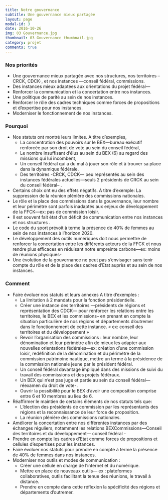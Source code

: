 ```yaml
---
title: Notre gouvernance
subtitle: Une gouvernance mieux partagée
layout: page
modal-id: 3
date: 2016-10-26
img: 03 Gouvernance.jpg
thumbnail: 03 Gouvernance thumbnail.jpg
category: projet
comments: true
---
```


### Nos priorités

  - Une gouvernance mieux partagée avec nos structures, nos territoires –CRCK, CDCK-, et nos instances —conseil fédéral, commissions.
  - Des instances mieux adaptées aux orientations du projet fédéral—
  - Renforcer la communication et la concertation entre nos instances.
  - Une politique de parité au sein de nos instances.
  - Renforcer le rôle des cadres techniques comme forces de propositions et d’expertise pour nos instances.
  - Moderniser le fonctionnement de nos instances.

### Pourquoi

  - Nos statuts ont montré leurs limites. A titre d’exemples,
    - La concentration des pouvoirs sur le BEX—bureau exécutif renforcée par son droit de vote au sein du conseil fédéral,
    - Le nombre insuffisant d’élus au sein du BEX (6) au regard des missions qui lui incombent,
    - Un conseil fédéral qui a du mal à jouer son rôle et à trouver sa place dans la dynamique fédérale.
    - Des territoires -CRCK, CDCK— peu représentés au sein des instances fédérales actuelles—seuls 2 présidents de CRCK au sein du conseil fédéral– .
  - Certains choix ont eu des effets négatifs. A titre d’exemple: La suppression de la réunion plénière des commissions nationales.
  - Le rôle et la place des commissions dans la gouvernance, leur nombre et leur périmètre sont parfois inadaptés aux enjeux de développement de la FFCK—ex: pas de commission loisir.
  - Il est souvent fait état d’un déficit de communication entre nos instances et nos structures .
  - Le code du sport prévoit à terme la présence de 40% de femmes au sein de nos instances à l’horizon 2020.
  - Le développement des outils numériques doit nous permettre de renforcer la concertation entre les différents acteurs de la FFCK et nous rendre plus efficaces en réduisant notre empreinte carbone—ex: moins de réunions physiques-
  - Une évolution de la gouvernance ne peut pas s’envisager sans tenir compte du rôle et de la place des cadres d’Etat auprès et au sein de nos instances.

### Comment

  - Faire évoluer nos statuts et leurs annexes A titre d’exemples :
    - La limitation à 2 mandats pour la fonction présidentielle.
    - Créer une instance des territoires —présidents de régions et représentation des CDCK— pour renforcer les relations entre les territoires, le BEX et les commissions– en prenant en compte la situation particulière de nos régions et départements d’outremer dans le fonctionnement de cette instance. « ex: conseil des territoires et du développement »
    - Revoir l’organisation des commissions : leur nombre, leur dénomination et leur périmètre afin de mieux les adapter aux nouvelles orientations fédérales—ex: création d’une commission loisir, redéfinition de la dénomination et du périmètre de la commission patrimoine nautique, mettre un terme à la présidence de la commission nationale jeune par le président fédéral.
    - Un conseil fédéral davantage impliqué dans des missions de suivi du travail des commissions et des projets fédéraux.
    - Un BEX qui n’est pas juge et partie au sein du conseil fédéral— réexamen du droit de vote-.
    - Ouvrir la possibilité pour le BEX d’avoir une composition comprise entre 6 et 10 membres au lieu de 6.
  - Réaffirmer le maintien de certains éléments de nos statuts tels que:
    - L’élection des présidents de commission par les représentants des régions et la reconnaissance de leur force de proposition.
    - La réunion plénière des commissions nationales.
  - Améliorer la concertation entre nos différentes instances par des échanges réguliers, notamment les relations BEXCommissions—Conseil des territoires et du développement— conseil fédéral -
  - Prendre en compte les cadres d’Etat comme forces de propositions et cellules d’expertises pour les instances.
  - Faire évoluer nos statuts pour prendre en compte à terme la présence de 40% de femmes dans nos instances.
  - Moderniser nos outils et modes de communication :
    - Créer une cellule en charge de l’internet et du numérique.
    - Mettre en place de nouveaux outils— ex : plateformes collaboratives, outils facilitant la tenue des réunions, le travail à distance.
    - Prendre en compte dans cette réflexion la spécificité des régions et départements d’outremer.
